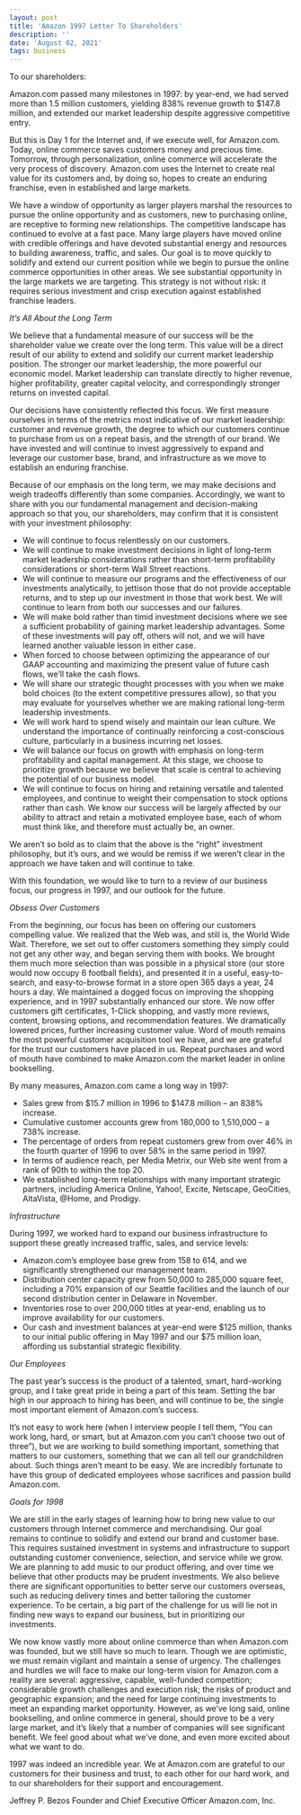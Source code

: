 ```yaml
---
layout: post
title: 'Amazon 1997 Letter To Shareholders'
description: ''
date: 'August 02, 2021'
tags: business
---
```


To our shareholders:

Amazon.com passed many milestones in 1997: by year-end, we had served more than 1.5 million customers, yielding 838% revenue growth to $147.8 million, and extended our market leadership despite aggressive competitive entry.

But this is Day 1 for the Internet and, if we execute well, for Amazon.com. Today, online commerce saves customers money and precious time. Tomorrow, through personalization, online commerce will accelerate the very process of discovery. Amazon.com uses the Internet to create real value for its customers and, by doing so, hopes to create an enduring franchise, even in established and large markets.

We have a window of opportunity as larger players marshal the resources to pursue the online opportunity and as customers, new to purchasing online, are receptive to forming new relationships. The competitive landscape has continued to evolve at a fast pace. Many large players have moved online with credible offerings and have devoted substantial energy and resources to building awareness, traffic, and sales. Our goal is to move quickly to solidify and extend our current position while we begin to pursue the online commerce opportunities in other areas. We see substantial opportunity in the large markets we are targeting. This strategy is not without risk: it requires serious investment and crisp execution against established franchise leaders.

*It’s All About the Long Term*

We believe that a fundamental measure of our success will be the shareholder value we create over the long term. This value will be a direct result of our ability to extend and solidify our current market leadership position. The stronger our market leadership, the more powerful our economic model. Market leadership can translate directly to higher revenue, higher profitability, greater capital velocity, and correspondingly stronger returns on invested capital.

Our decisions have consistently reflected this focus. We first measure ourselves in terms of the metrics most indicative of our market leadership: customer and revenue growth, the degree to which our customers continue to purchase from us on a repeat basis, and the strength of our brand. We have invested and will continue to invest aggressively to expand and leverage our customer base, brand, and infrastructure as we move to establish an enduring franchise.

Because of our emphasis on the long term, we may make decisions and weigh tradeoffs differently than some companies. Accordingly, we want to share with you our fundamental management and decision-making approach so that you, our shareholders, may confirm that it is consistent with your investment philosophy:

- We will continue to focus relentlessly on our customers.
- We will continue to make investment decisions in light of long-term market leadership considerations rather than short-term profitability considerations or short-term Wall Street reactions.
- We will continue to measure our programs and the effectiveness of our investments analytically, to jettison those that do not provide acceptable returns, and to step up our investment in those that work best. We will continue to learn from both our successes and our failures.
- We will make bold rather than timid investment decisions where we see a sufficient probability of gaining market leadership advantages. Some of these investments will pay off, others will not, and we will have learned another valuable lesson in either case.
- When forced to choose between optimizing the appearance of our GAAP accounting and maximizing the present value of future cash flows, we’ll take the cash flows.
- We will share our strategic thought processes with you when we make bold choices (to the extent competitive pressures allow), so that you may evaluate for yourselves whether we are making rational long-term leadership investments.
- We will work hard to spend wisely and maintain our lean culture. We understand the importance of continually reinforcing a cost-conscious culture, particularly in a business incurring net losses.
- We will balance our focus on growth with emphasis on long-term profitability and capital management. At this stage, we choose to prioritize growth because we believe that scale is central to achieving the potential of our business model.
- We will continue to focus on hiring and retaining versatile and talented employees, and continue to weight their compensation to stock options rather than cash. We know our success will be largely affected by our ability to attract and retain a motivated employee base, each of whom must think like, and therefore must actually be, an owner.

We aren’t so bold as to claim that the above is the “right” investment philosophy, but it’s ours, and we would be remiss if we weren’t clear in the approach we have taken and will continue to take.

With this foundation, we would like to turn to a review of our business focus, our progress in 1997, and our outlook for the future.

*Obsess Over Customers*

From the beginning, our focus has been on offering our customers compelling value. We realized that the Web was, and still is, the World Wide Wait. Therefore, we set out to offer customers something they simply could not get any other way, and began serving them with books. We brought them much more selection than was possible in a physical store (our store would now occupy 6 football fields), and presented it in a useful, easy-to-search, and easy-to-browse format in a store open 365 days a year, 24 hours a day. We maintained a dogged focus on improving the shopping experience, and in 1997 substantially enhanced our store. We now offer customers gift certificates, 1-Click shopping, and vastly more reviews, content, browsing options, and recommendation features. We dramatically lowered prices, further increasing customer value. Word of mouth remains the most powerful customer acquisition tool we have, and we are grateful for the trust our customers have placed in us. Repeat purchases and word of mouth have combined to make Amazon.com the market leader in online bookselling.

By many measures, Amazon.com came a long way in 1997:

- Sales grew from $15.7 million in 1996 to $147.8 million – an 838% increase.
- Cumulative customer accounts grew from 180,000 to 1,510,000 – a 738% increase.
- The percentage of orders from repeat customers grew from over 46% in the fourth quarter of 1996 to over 58% in the same period in 1997.
- In terms of audience reach, per Media Metrix, our Web site went from a rank of 90th to within the top 20.
- We established long-term relationships with many important strategic partners, including America Online, Yahoo!, Excite, Netscape, GeoCities, AltaVista, @Home, and Prodigy.

*Infrastructure*

During 1997, we worked hard to expand our business infrastructure to support these greatly increased traffic, sales, and service levels:

- Amazon.com’s employee base grew from 158 to 614, and we significantly strengthened our management team.
- Distribution center capacity grew from 50,000 to 285,000 square feet, including a 70% expansion of our Seattle facilities and the launch of our second distribution center in Delaware in November.
- Inventories rose to over 200,000 titles at year-end, enabling us to improve availability for our customers.
- Our cash and investment balances at year-end were $125 million, thanks to our initial public offering in May 1997 and our $75 million loan, affording us substantial strategic flexibility.

*Our Employees*

The past year’s success is the product of a talented, smart, hard-working group, and I take great pride in being a part of this team. Setting the bar high in our approach to hiring has been, and will continue to be, the single most important element of Amazon.com’s success.

It’s not easy to work here (when I interview people I tell them, “You can work long, hard, or smart, but at Amazon.com you can’t choose two out of three”), but we are working to build something important, something that matters to our customers, something that we can all tell our grandchildren about. Such things aren’t meant to be easy. We are incredibly fortunate to have this group of dedicated employees whose sacrifices and passion build Amazon.com.

*Goals for 1998*

We are still in the early stages of learning how to bring new value to our customers through Internet commerce and merchandising. Our goal remains to continue to solidify and extend our brand and customer base. This requires sustained investment in systems and infrastructure to support outstanding customer convenience, selection, and service while we grow. We are planning to add music to our product offering, and over time we believe that other products may be prudent investments. We also believe there are significant opportunities to better serve our customers overseas, such as reducing delivery times and better tailoring the customer experience. To be certain, a big part of the challenge for us will lie not in finding new ways to expand our business, but in prioritizing our investments.

We now know vastly more about online commerce than when Amazon.com was founded, but we still have so much to learn. Though we are optimistic, we must remain vigilant and maintain a sense of urgency. The challenges and hurdles we will face to make our long-term vision for Amazon.com a reality are several: aggressive, capable, well-funded competition; considerable growth challenges and execution risk; the risks of product and geographic expansion; and the need for large continuing investments to meet an expanding market opportunity. However, as we’ve long said, online bookselling, and online commerce in general, should prove to be a very large market, and it’s likely that a number of companies will see significant benefit. We feel good about what we’ve done, and even more excited about what we want to do.

1997 was indeed an incredible year. We at Amazon.com are grateful to our customers for their business and trust, to each other for our hard work, and to our shareholders for their support and encouragement.

Jeffrey P. Bezos
Founder and Chief Executive Officer
Amazon.com, Inc.
